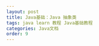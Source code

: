 ```yaml
---
layout: post
title: Java基础：Java 抽象类
tags: java learn 教程 Java基础教程
categories: Java文档
order: 9
---
```

